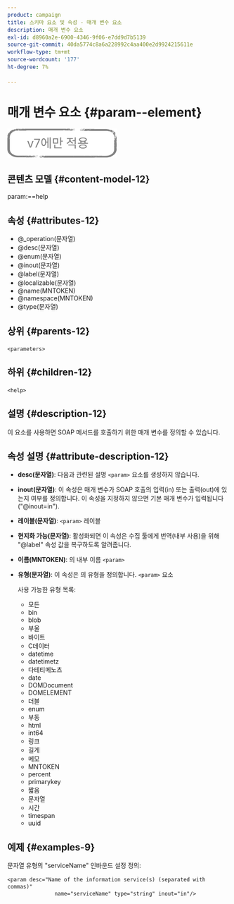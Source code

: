 ```yaml
---
product: campaign
title: 스키마 요소 및 속성 - 매개 변수 요소
description: 매개 변수 요소
exl-id: d8960a2e-6900-4346-9f06-e7dd9d7b5139
source-git-commit: 40da5774c8a6a228992c4aa400e2d9924215611e
workflow-type: tm+mt
source-wordcount: '177'
ht-degree: 7%

---
```


# 매개 변수 요소 {#param--element}

![](../../../assets/v7-only.svg)

## 콘텐츠 모델 {#content-model-12}

param:==help

## 속성 {#attributes-12}

* @_operation(문자열)
* @desc(문자열)
* @enum(문자열)
* @inout(문자열)
* @label(문자열)
* @localizable(문자열)
* @name(MNTOKEN)
* @namespace(MNTOKEN)
* @type(문자열)

## 상위 {#parents-12}

`<parameters>`

## 하위 {#children-12}

`<help>`

## 설명 {#description-12}

이 요소를 사용하면 SOAP 메서드를 호출하기 위한 매개 변수를 정의할 수 있습니다.

## 속성 설명 {#attribute-description-12}

* **desc(문자열)**: 다음과 관련된 설명 `<param>` 요소를 생성하지 않습니다.
* **inout(문자열)**: 이 속성은 매개 변수가 SOAP 호출의 입력(in) 또는 출력(out)에 있는지 여부를 정의합니다. 이 속성을 지정하지 않으면 기본 매개 변수가 입력됩니다(&quot;@inout=in&quot;).
* **레이블(문자열)**: `<param>` 레이블
* **현지화 가능(문자열)**: 활성화되면 이 속성은 수집 툴에게 번역(내부 사용)을 위해 &quot;@label&quot; 속성 값을 복구하도록 알려줍니다.
* **이름(MNTOKEN)**: 의 내부 이름 `<param>`
* **유형(문자열)**: 이 속성은 의 유형을 정의합니다. `<param>` 요소

   사용 가능한 유형 목록:

   * 모든
   * bin
   * blob
   * 부울
   * 바이트
   * C데이터
   * datetime
   * datetimetz
   * 다테티메노츠
   * date
   * DOMDocument
   * DOMELEMENT
   * 더블
   * enum
   * 부동
   * html
   * int64
   * 링크
   * 길게
   * 메모
   * MNTOKEN
   * percent
   * primarykey
   * 짧음
   * 문자열
   * 시간
   * timespan
   * uuid

## 예제 {#examples-9}

문자열 유형의 &quot;serviceName&quot; 인바운드 설정 정의:

```
<param desc="Name of the information service(s) (separated with commas)"
               name="serviceName" type="string" inout="in"/>
```
